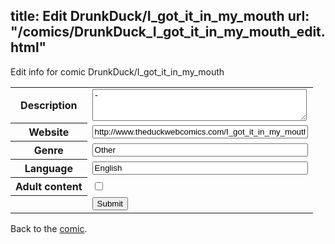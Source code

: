 title: Edit DrunkDuck/I_got_it_in_my_mouth
url: "/comics/DrunkDuck_I_got_it_in_my_mouth_edit.html"
---
Edit info for comic DrunkDuck/I_got_it_in_my_mouth

<form name="comic" action="http://gaepostmail.appspot.com/comic/" method="post">
<table class="comicinfo">
<tr>
<th>Description</th><td><textarea name="description" cols="40" rows="3">-</textarea></td>
</tr>
<tr>
<th>Website</th><td><input type="text" name="url" value="http://www.theduckwebcomics.com/I_got_it_in_my_mouth/" size="40"/></td>
</tr>
<tr>
<th>Genre</th><td><input type="text" name="genre" value="Other" size="40"/></td>
</tr>
<tr>
<th>Language</th><td><input type="text" name="language" value="English" size="40"/></td>
</tr>
<tr>
<th>Adult content</th><td><input type="checkbox" name="adult" value="adult" /></td>
</tr>
<tr>
<th></th><td>
<input type="hidden" name="comic" value="DrunkDuck_I_got_it_in_my_mouth" />
<input type="submit" name="submit" value="Submit" />
</td>
</tr>
</table>
</form>

Back to the [comic](DrunkDuck_I_got_it_in_my_mouth.html).
